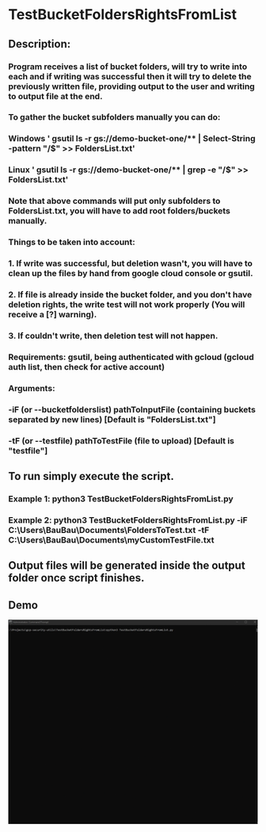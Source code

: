 # TestBucketFoldersRightsFromList

## Description:
### Program receives a list of bucket folders, will try to write into each and if writing was successful then it will try to delete the previously written file, providing output to the user and writing to output file at the end.
### To gather the bucket subfolders manually you can do:
### Windows ' gsutil ls -r gs://demo-bucket-one/** | Select-String -pattern "/$" >> FoldersList.txt'
### Linux ' gsutil ls -r gs://demo-bucket-one/** | grep -e "/$" >> FoldersList.txt'
### Note that above commands will put only subfolders to FoldersList.txt, you will have to add root folders/buckets manually.
### Things to be taken into account:
### 1. If write was successful, but deletion wasn't, you will have to clean up the files by hand from google cloud console or gsutil.
### 2. If file is already inside the bucket folder, and you don't have deletion rights, the write test will not work properly (You will receive a [?] warning).
### 3. If couldn't write, then deletion test will not happen.
### Requirements: gsutil, being authenticated with gcloud (gcloud auth list, then check for active account)
### Arguments: 
### -iF (or --bucketfolderslist) pathToInputFile (containing buckets separated by new lines) [Default is "FoldersList.txt"]
### -tF (or --testfile) pathToTestFile (file to upload) [Default is "testfile"]
## To run simply execute the script.
### Example 1: python3 TestBucketFoldersRightsFromList.py
### Example 2: python3 TestBucketFoldersRightsFromList.py -iF C:\Users\BauBau\Documents\FoldersToTest.txt -tF C:\Users\BauBau\Documents\myCustomTestFile.txt
## Output files will be generated inside the output folder once script finishes.

## Demo
![](demo.gif)
